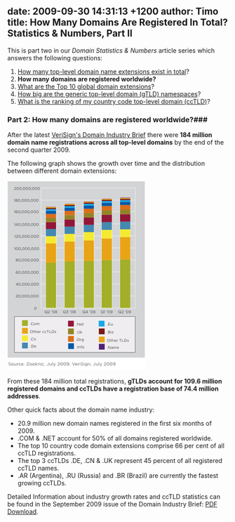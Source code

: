 date: 2009-09-30 14:31:13 +1200
author: Timo
title: How Many Domains Are Registered In Total? Statistics & Numbers, Part II
----

This is part two in our *Domain Statistics & Numbers* article series which answers the following questions:

1.  [How many top-level domain name extensions exist in total](https://iwantmyname.com/blog/2009/09/how-many-domain-extensions-exist-worldwide-statistics-numbers.html "How many TLDs exist in total?")?
2.  **How many domains are registered worldwide?**
3.  [What are the Top 10 global domain extensions](https://iwantmyname.com/blog/2009/10/top-10-global-domain-extensions-statistics-numbers.html)?
4.  [How big are the generic top-level domain (gTLD) namespaces](https://iwantmyname.com/blog/2009/10/how-big-are-the-generic-top-level-domain-namespaces-statistics-numbers-part-iv.html)?
5.  [What is the ranking of my country code top-level domain (ccTLD)](https://iwantmyname.com/blog/2009/10/country-code-top-level-domain-cctld-ranking-numbers-statistics.html)?

### Part 2: How many domains are registered worldwide?###

After the latest [VeriSign's Domain Industry Brief](http://www.verisign.com/Resources/Naming_Services_Resources/Domain_Name_Industry_Brief/ "VeriSign Domain Industry Brief") there were **184 million domain name registrations across all top-level domains** by the end of the second quarter 2009.

The following graph shows the growth over time and the distribution between different domain extensions:

![Total Domain Name Registrations Graph](/media/2009-09-30-graph-how-many-domains-worldwide.png)

From these 184 million total registrations, **gTLDs account for 109.6 million registered domains and ccTLDs have a registration base of 74.4 million addresses**.

Other quick facts about the domain name industry:

*   20.9 million new domain names registered in the first six months of 2009.
*   .COM & .NET account for 50% of all domains registered worldwide.
*   The top 10 country code domain extensions comprise 66 per cent of all ccTLD registrations.
*   The top 3 ccTLDs .DE, .CN & .UK represent 45 percent of all registered ccTLD names.
*   .AR (Argentina), .RU (Russia) and .BR (Brazil) are currently the fastest growing ccTLDs.

Detailed Information about industry growth rates and ccTLD statistics can be found in the September 2009 issue of the Domain Industry Brief: [PDF Download](http://www.verisign.com/domain-name-services/domain-information-center/domain-name-resources/domain-name-report-sept09.pdf "Domain Industry Brief September 2009 PDF").
